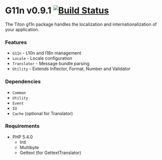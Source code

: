 # G11n v0.9.1 [![Build Status](https://travis-ci.org/titon/g11n.png)](https://travis-ci.org/titon/g11n) #

The Titon g11n package handles the localization and internationalization of your application.

### Features ###

* `G11n` - L10n and I18n management
* `Locale` - Locale configuration
* `Translator` - Message bundle parsing
* `Utility` - Extends Inflector, Format, Number and Validator

### Dependencies ###

* `Common`
* `Utility`
* `Event`
* `IO`
* `Cache` (optional for Translator)

### Requirements ###

* PHP 5.4.0
	* Intl
	* Multibyte
	* Gettext (for GettextTranslator)